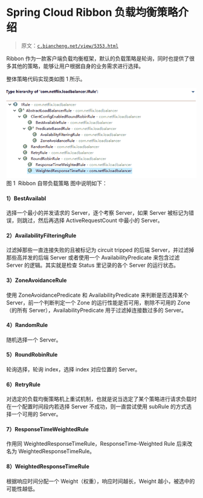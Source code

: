 # Spring Cloud Ribbon 负载均衡策略介绍

> 原文：[`c.biancheng.net/view/5353.html`](http://c.biancheng.net/view/5353.html)

Ribbon 作为一款客户端负载均衡框架，默认的负载策略是轮询，同时也提供了很多其他的策略，能够让用户根据自身的业务需求进行选择。

整体策略代码实现类如图 1 所示。

![Ribbon 自带负载策略](img/680cd1a6c673ea197f7f4df031e2b52c.png)
图 1  Ribbon 自带负载策略
图中说明如下：

#### 1）BestAvailabl

选择一个最小的并发请求的 Server，逐个考察 Server，如果 Server 被标记为错误，则跳过，然后再选择 ActiveRequestCount 中最小的 Server。

#### 2）AvailabilityFilteringRule

过滤掉那些一直连接失败的且被标记为 circuit tripped 的后端 Server，并过滤掉那些高并发的后端 Server 或者使用一个 AvailabilityPredicate 来包含过滤 Server 的逻辑。其实就是检查 Status 里记录的各个 Server 的运行状态。

#### 3）ZoneAvoidanceRule

使用 ZoneAvoidancePredicate 和 AvailabilityPredicate 来判断是否选择某个 Server，前一个判断判定一个 Zone 的运行性能是否可用，剔除不可用的 Zone（的所有 Server），AvailabilityPredicate 用于过滤掉连接数过多的 Server。

#### 4）RandomRule

随机选择一个 Server。

#### 5）RoundRobinRule

轮询选择，轮询 index，选择 index 对应位置的 Server。

#### 6）RetryRule

对选定的负载均衡策略机上重试机制，也就是说当选定了某个策略进行请求负载时在一个配置时间段内若选择 Server 不成功，则一直尝试使用 subRule 的方式选择一个可用的 Server。

#### 7）ResponseTimeWeightedRule

作用同 WeightedResponseTimeRule，ResponseTime-Weighted Rule 后来改名为 WeightedResponseTimeRule。

#### 8）WeightedResponseTimeRule

根据响应时间分配一个 Weight（权重），响应时间越长，Weight 越小，被选中的可能性越低。